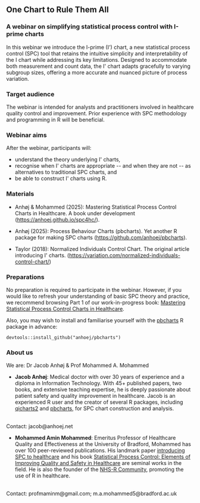 ##  One Chart to Rule Them All

### A webinar on simplifying statistical process control with I-prime charts  

In this webinar we introduce the I-prime (I') chart, a new statistical process control (SPC) tool that retains the intuitive simplicity and interpretability of the I chart while addressing its key limitations. Designed to accommodate both measurement and count data, the I' chart adapts gracefully to varying subgroup sizes, offering a more accurate and nuanced picture of process variation.

### Target audience

The webinar is intended for analysts and practitioners involved in healthcare quality control and improvement. Prior experience with SPC methodology and programming in R will be beneficial.

### Webinar aims

After the webinar, participants will:

* understand the theory underlying I' charts,
* recognise when I' charts are appropriate -- and when they are not -- as alternatives to traditional SPC charts, and
* be able to construct I' charts using R.

### Materials

- Anhøj & Mohammed (2025): Mastering Statistical Process Control Charts in Healthcare. A book under development (https://anhoej.github.io/spc4hc/).   

- Anhøj (2025): Process Behaviour Charts (pbcharts). Yet another R package for making SPC charts (https://github.com/anhoej/pbcharts).   

- Taylor (2018): Normalized Individuals Control Chart. The original article introducing I' charts.     (https://variation.com/normalized-individuals-control-chart/)  

### Preparations

No preparation is required to participate in the webinar. However, if you would like to refresh your understanding of basic SPC theory and practice, we recommend browsing Part 1 of our work-in-progress book:  [Mastering Statistical Process Control Charts in Healthcare](https://anhoej.github.io/spc4hc/).

Also, you may wish to install and familiarise yourself with the [pbcharts](https://github.com/anhoej/pbcharts) R package in advance:

```
devtools::install_github("anhoej/pbcharts")
```

### About us

We are: Dr Jacob Anhøj & Prof Mohammed A. Mohammed

- **Jacob Anhøj**: Medical doctor with over 30 years of experience and a diploma in Information Technology. With 45+ published papers, two books, and extensive teaching expertise, he is deeply passionate about patient safety and quality improvement in healthcare. Jacob is an experienced R user and the creator of several R packages, including [qicharts2](https://github.com/anhoej/qicharts2/) and [pbcharts](https://github.com/anhoej/pbcharts), for SPC chart construction and analysis.
<br>
Contact: jacob@anhoej.net  

- **Mohammed Amin Mohammed**: Emeritus Professor of Healthcare Quality and Effectiveness at the University of Bradford, Mohammed has over 100 peer-reviewed publications. His landmark paper [introducing SPC to healthcare](https://doi.org/10.1016/s0140-6736(00)04019-8) and his book [Statistical Process Control: Elements of Improving Quality and Safety in Healthcare](https://www.cambridge.org/core/elements/statistical-process-control/60B6025BF62017A9A203960A9E223C10) are seminal works in the field. He is also the founder of the [NHS-R Community](https://nhsrcommunity.com/), promoting the use of R in healthcare.
<br>
Contact: profmaminm@gmail.com; m.a.mohammed5@bradford.ac.uk  

